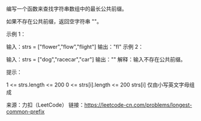 编写一个函数来查找字符串数组中的最长公共前缀。

如果不存在公共前缀，返回空字符串 ""。



示例 1：

输入：strs = ["flower","flow","flight"]
输出："fl"
示例 2：

输入：strs = ["dog","racecar","car"]
输出：""
解释：输入不存在公共前缀。


提示：

1 <= strs.length <= 200
0 <= strs[i].length <= 200
strs[i] 仅由小写英文字母组成

来源：力扣（LeetCode）
链接：https://leetcode-cn.com/problems/longest-common-prefix